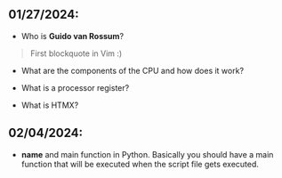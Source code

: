  ## 01/27/2024:

- Who is **Guido van Rossum**?

> First blockquote in Vim :)

- What are the components of the CPU and how does it work?

- What is a processor register?

- What is HTMX?




## 02/04/2024:

- __name__ and main function in Python. Basically you should have a main function that will be executed when the script file gets executed.
